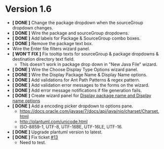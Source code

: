 Version 1.6
============
+ __[ DONE ]__ Change the package dropdown when the sourceGroup dropdown changes.
+ __[ DONE ]__ Wire the package and sourceGroup dropdowns.
+ __[ DONE ]__ Add labels for Package & SourceGroup combo boxes.
+ __[ DONE ]__ Remove the package text box.
+ Wire the Enter file filters wizard panel.
+ __[ WON'T FIX ]__ Fix tooltip texts for sourceGroup & package dropdowns & destination directory text field.
    - This doesn't work in package drop down in "New Java File" wizard.
+ __[ DONE ]__ Wire the Choose Display Type Options wizard panel.
+ __[ DONE ]__ Wire the Display Package Name & Display Name options.
+ __[ DONE ]__ Add validations for Ant Path Patterns & regex pattern.
+ __[ DONE ]__ Add validation error messages to the forms on the wizard.
+ __[ DONE ]__ Add error message notifications if file generation fails.
+ __[ DONE ]__ Create wizard panel for [Display package name and Display name options](http://plantuml-depend.sourceforge.net/display_option/display_option.html)
+ __[ DONE ]__ Add a encoding picker dropdown to options pane. 
    + https://docs.oracle.com/javase/7/docs/api/java/nio/charset/Charset.html
    + http://plantuml.com/unicode.html
    + ISO-8859-1, UTF-8, UTF-16BE, UTF-16LE, UTF-16.
+ __[ DONE ]__ Upgrade plantuml version to latest.
+ __[ DONE ]__ Fix ticket [#13](https://sourceforge.net/p/plantumlnb/tickets/13/)
    - Need to test.

